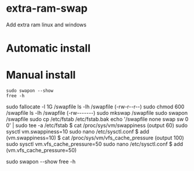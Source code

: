 # extra-ram-swap
Add extra ram linux and windows

# Automatic install

# Manual install
```sudo swapon --show``` <br />
```free -h```

sudo fallocate -l 1G /swapfile
ls -lh /swapfile (-rw-r--r--)
sudo chmod 600 /swapfile
ls -lh /swapfile (-rw-------)
sudo mkswap /swapfile
sudo swapon /swapfile
sudo cp /etc/fstab /etc/fstab.bak
echo '/swapfile none swap sw 0 0' | sudo tee -a /etc/fstab
$ cat /proc/sys/vm/swappiness (output 60)
sudo sysctl vm.swappiness=10
sudo nano /etc/sysctl.conf
$ add (vm.swappiness=10)
$ cat /proc/sys/vm/vfs_cache_pressure (output 100)
sudo sysctl vm.vfs_cache_pressure=50
sudo nano /etc/sysctl.conf
$ add (vm.vfs_cache_pressure=50)

sudo swapon --show
free -h

